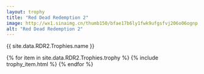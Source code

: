 ```yaml
---
layout: trophy
title: "Red Dead Redemption 2"
image: http://wx1.sinaimg.cn/thumb150/bfae17b6ly1fwk9ufgsfvj206o06ognp
alt: "Red Dead Redemption 2"
---
```


<tr><td colspan="4"><p>{{ site.data.RDR2.Trophies.name }}</p></td></tr>

{% for item in site.data.RDR2.Trophies.trophy %}
{% include trophy_item.html %}
{% endfor %}
